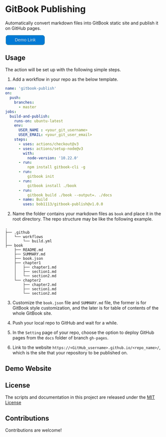 # GitBook Publishing

Automatically convert markdown files into GitBook static site and publish it on GitHub pages.

<style>
.button1 {
    color: #d9eef7;
    border: solid 1px #0076a3;
    background: #027ad6;
    display: inline-block;
    zoom: 1;
    *display: inline;
    vertical-align: baseline;
    margin: 0 2px;
    outline: none;
    cursor: pointer;
    text-align: center;
    text-decoration: none;
    font: 14px/100% Arial, Helvetica, sans-serif;
    padding: .5em 2em .55em;
    text-shadow: 0 1px 1px rgb(0 0 0 / 30%);
    -webkit-border-radius: .5em;
    -moz-border-radius: .5em;
    border-radius: .5em;
    -webkit-box-shadow: 0 1px 2px rgb(0 0 0 / 20%);
    -moz-box-shadow: 0 1px 2px rgba(0,0,0,.2);
    box-shadow: 0 1px 2px rgb(0 0 0 / 20%);
}
.button1:hover {
    background: #007ead;
    background: -webkit-gradient(linear, left top, left bottom, from(#0095cc), to(#00678e));
    background: -moz-linear-gradient(top, #0095cc, #00678e);
    filter: progid:DXImageTransform.Microsoft.gradient(startColorstr='#0095cc', endColorstr='#00678e');
}


</style>
<a href="https://bob1113.github.io/gitbook-publish/">
<button class="button button1">Demo Link</button>
</a>

## Usage

The action will be set up with the following simple steps.

1. Add a workflow in your repo as the below template.

```yml
name: 'gitbook-publish'
on:
  push:
    branches:
      - master
jobs:
  build-and-publish:
    runs-on: ubuntu-latest
    env:
      USER_NAME : <your_git_username>
      USER_EMAIL: <your_git_user_email>
    steps:
      - uses: actions/checkout@v3
      - uses: actions/setup-node@v3
        with:
          node-version: '10.22.0'
      - run: 
          npm install gitbook-cli -g
      - run:
          gitbook init
      - run:
          gitbook install ./book
      - run:
          gitbook build ./book --output=. ./docs
      - name: Build
        uses: bob1113/gitbook-publish@v1.0.0
```

2. Name the folder contains your markdown files as `book` and place it in the root directory. The repo structure may be like the following example.

```
.
├── .github
│   └── workflows
│       └── build.yml
├── book
    ├── README.md
    ├── SUMMARY.md
    ├── book.json
    ├── chapter1
    │   ├── chapter1.md
    │   ├── section1.md
    │   └── section2.md
    └── chapter2
        ├── chapter2.md
        ├── section1.md
        └── section2.md
```

3. Customize the `book.json` file and `SUMMARY.md` file, the former is for GitBook style customization, and the later is for table of contents of the whole GitBook site.

4. Push your local repo to GitHub and wait for a while.
   
5. In the `Setting` page of your repo, choose the option to deploy GitHub pages from the `docs` folder of branch `gh-pages`.

6. Link to the website `https://<GitHub_username>.github.io/<repo_name>/`, which is the site that your repository to be published on.

## Demo Website



## License

The scripts and documentation in this project are released under the [MIT License](LICENSE)

## Contributions

Contributions are welcome!